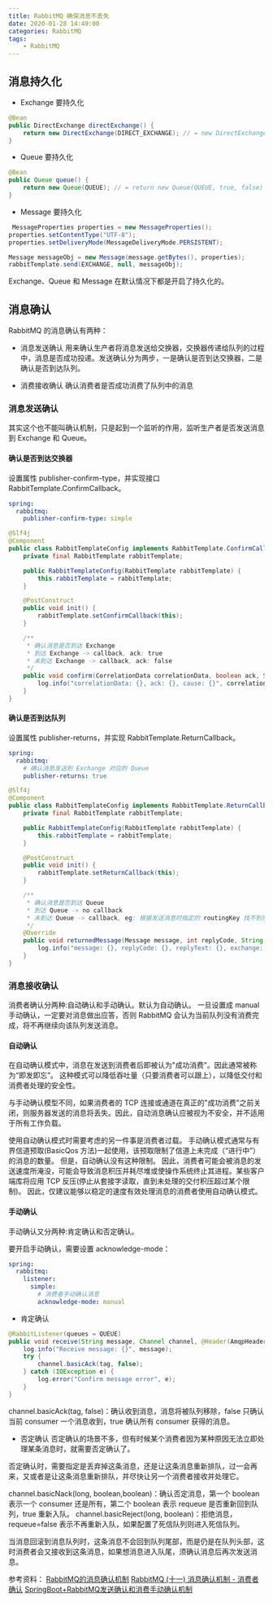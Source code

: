 ```yaml
---
title: RabbitMQ 确保消息不丢失
date: 2020-01-28 14:49:00
categories: RabbitMQ
tags:
    - RabbitMQ
---
```

## 消息持久化
* Exchange 要持久化
```java
@Bean
public DirectExchange directExchange() {
    return new DirectExchange(DIRECT_EXCHANGE); // = new DirectExchange(DIRECT_EXCHANGE， true, false)
}
```

* Queue 要持久化
```java
@Bean
public Queue queue() {
    return new Queue(QUEUE); // = return new Queue(QUEUE, true, false)
}
```

* Message 要持久化
```java
 MessageProperties properties = new MessageProperties();
properties.setContentType("UTF-8");
properties.setDeliveryMode(MessageDeliveryMode.PERSISTENT);

Message messageObj = new Message(message.getBytes(), properties);
rabbitTemplate.send(EXCHANGE, null, messageObj);
```

Exchange、Queue 和 Message 在默认情况下都是开启了持久化的。

## 消息确认
RabbitMQ 的消息确认有两种：
*  消息发送确认
用来确认生产者将消息发送给交换器，交换器传递给队列的过程中，消息是否成功投递。发送确认分为两步，一是确认是否到达交换器，二是确认是否到达队列。

* 消费接收确认
确认消费者是否成功消费了队列中的消息

### 消息发送确认
其实这个也不能叫确认机制，只是起到一个监听的作用，监听生产者是否发送消息到 Exchange 和 Queue。

#### 确认是否到达交换器
设置属性 publisher-confirm-type，并实现接口 RabbitTemplate.ConfirmCallback。

```yaml
spring:
  rabbitmq:
    publisher-confirm-type: simple
```

```java
@Slf4j
@Component
public class RabbitTemplateConfig implements RabbitTemplate.ConfirmCallback {
    private final RabbitTemplate rabbitTemplate;

    public RabbitTemplateConfig(RabbitTemplate rabbitTemplate) {
        this.rabbitTemplate = rabbitTemplate;
    }

    @PostConstruct
    public void init() {
        rabbitTemplate.setConfirmCallback(this);
    }

    /**
     * 确认消息是否到达 Exchange
     * 到达 Exchange -> callback, ack: true
     * 未到达 Exchange -> callback, ack: false
     */
    public void confirm(CorrelationData correlationData, boolean ack, String cause) {
        log.info("correlationData: {}, ack: {}, cause: {}", correlationData, ack, cause);
    }
}
```

#### 确认是否到达队列
设置属性 publisher-returns，并实现 RabbitTemplate.ReturnCallback。

```yaml
spring:
  rabbitmq:
    # 确认消息发送到 Exchange 对应的 Queue
    publisher-returns: true
```

```java
@Slf4j
@Component
public class RabbitTemplateConfig implements RabbitTemplate.ReturnCallback {
    private final RabbitTemplate rabbitTemplate;

    public RabbitTemplateConfig(RabbitTemplate rabbitTemplate) {
        this.rabbitTemplate = rabbitTemplate;
    }

    @PostConstruct
    public void init() {
        rabbitTemplate.setReturnCallback(this);
    }

    /**
     * 确认消息是否到达 Queue
     * 到达 Queue -> no callback
     * 未到达 Queue -> callback, eg: 根据发送消息时指定的 routingKey 找不到队列
     */
    @Override
    public void returnedMessage(Message message, int replyCode, String replyText, String exchange, String routingKey) {
        log.info("message: {}, replyCode: {}, replyText: {}, exchange: {}, routingKey: {}", message, replyCode, replyText, exchange, routingKey);
    }
}
```

### 消息接收确认
消费者确认分两种:自动确认和手动确认。默认为自动确认。
一旦设置成 manual 手动确认，一定要对消息做出应答，否则 RabbitMQ 会认为当前队列没有消费完成，将不再继续向该队列发送消息。

#### 自动确认
在自动确认模式中，消息在发送到消费者后即被认为"成功消费"。因此通常被称为“即发即忘”。
这种模式可以降低吞吐量（只要消费者可以跟上），以降低交付和消费者处理的安全性。

与手动确认模型不同，如果消费者的 TCP 连接或通道在真正的"成功消费"之前关闭，则服务器发送的消息将丢失。因此，自动消息确认应被视为不安全，并不适用于所有工作负载。

使用自动确认模式时需要考虑的另一件事是消费者过载。
手动确认模式通常与有界信道预取(BasicQos 方法)一起使用，该预取限制了信道上未完成（“进行中”）的消息的数量。
但是，自动确认没有这种限制。
因此，消费者可能会被消息的发送速度所淹没，可能会导致消息积压并耗尽堆或使操作系统终止其进程。某些客户端库将应用 TCP 反压(停止从套接字读取，直到未处理的交付积压超过某个限制)。
因此，仅建议能够以稳定的速度有效处理消息的消费者使用自动确认模式。

#### 手动确认
手动确认又分两种:肯定确认和否定确认。

要开启手动确认，需要设置 acknowledge-mode：
```yaml
spring:
  rabbitmq:
    listener:
      simple:
        # 消费者手动确认消息
        acknowledge-mode: manual
```

* 肯定确认
```java
@RabbitListener(queues = QUEUE)
public void receive(String message, Channel channel, @Header(AmqpHeaders.DELIVERY_TAG) long tag) {
    log.info("Receive message: {}", message);
    try {
        channel.basicAck(tag, false);
    } catch (IOException e) {
        log.error("Confirm message error", e);
    }
}
```

channel.basicAck(tag, false)：确认收到消息，消息将被队列移除，false 只确认当前 consumer 一个消息收到，true 确认所有 consumer 获得的消息。

* 否定确认
否定确认的场景不多，但有时候某个消费者因为某种原因无法立即处理某条消息时，就需要否定确认了。

否定确认时，需要指定是丢弃掉这条消息，还是让这条消息重新排队，过一会再来，又或者是让这条消息重新排队，并尽快让另一个消费者接收并处理它。

channel.basicNack(long, boolean,boolean)：确认否定消息，第一个 boolean 表示一个 consumer 还是所有，第二个 boolean 表示 requeue 是否重新回到队列，true 重新入队。
channel.basicReject(long, boolean)：拒绝消息，requeue=false 表示不再重新入队，如果配置了死信队列则进入死信队列。

当消息回滚到消息队列时，这条消息不会回到队列尾部，而是仍是在队列头部，这时消费者会又接收到这条消息，如果想消息进入队尾，须确认消息后再次发送消息。


参考资料：
[RabbitMQ的消息确认机制](https://www.cnblogs.com/fdzfd/p/9420333.html)
[RabbitMQ (十一) 消息确认机制 - 消费者确认](https://www.cnblogs.com/refuge/p/10356750.html)
[SpringBoot+RabbitMQ发送确认和消费手动确认机制](https://blog.csdn.net/yuyeqianhen/article/details/95065170)